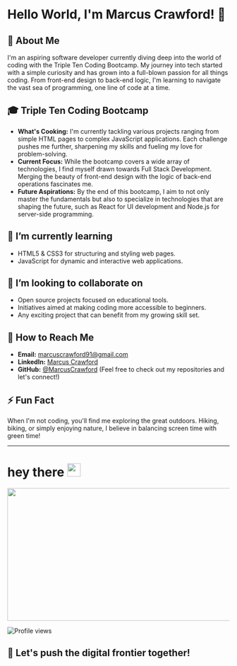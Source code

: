 # Hello World, I'm Marcus Crawford! 👋

## 🚀 About Me
I'm an aspiring software developer currently diving deep into the world of coding with the Triple Ten Coding Bootcamp. My journey into tech started with a simple curiosity and has grown into a full-blown passion for all things coding. From front-end design to back-end logic, I'm learning to navigate the vast sea of programming, one line of code at a time.

## 🎓 Triple Ten Coding Bootcamp
- **What's Cooking:** I'm currently tackling various projects ranging from simple HTML pages to complex JavaScript applications. Each challenge pushes me further, sharpening my skills and fueling my love for problem-solving.
- **Current Focus:** While the bootcamp covers a wide array of technologies, I find myself drawn towards Full Stack Development. Merging the beauty of front-end design with the logic of back-end operations fascinates me.
- **Future Aspirations:** By the end of this bootcamp, I aim to not only master the fundamentals but also to specialize in technologies that are shaping the future, such as React for UI development and Node.js for server-side programming.

## 🌱 I’m currently learning
- HTML5 & CSS3 for structuring and styling web pages.
- JavaScript for dynamic and interactive web applications.

## 👯 I’m looking to collaborate on
- Open source projects focused on educational tools.
- Initiatives aimed at making coding more accessible to beginners.
- Any exciting project that can benefit from my growing skill set.

## 🤝 How to Reach Me
- **Email:** marcuscrawford91@gmail.com
- **LinkedIn:** [Marcus Crawford](https://www.linkedin.com/in/marcus-crawford-8558b3132/)
- **GitHub:** [@MarcusCrawford]([https://github.com/MarcusCrawford](https://github.com/Marcus3278/)) (Feel free to check out my repositories and let's connect!)

## ⚡ Fun Fact
When I'm not coding, you'll find me exploring the great outdoors. Hiking, biking, or simply enjoying nature, I believe in balancing screen time with green time!

---
<h1>
  hey there
  <img src="https://media.giphy.com/media/hvRJCLFzcasrR4ia7z/giphy.gif" width="30px"/>
</h1>

<div align="center">
  <img src="https://media.giphy.com/media/dWesBcTLavkZuG35MI/giphy.gif" width="600" height="300"/>
</div>

![Profile views](https://komarev.com/ghpvc/?username=yourusername&style=flat-square&color=blue)

## 🌟 Let's push the digital frontier together!
